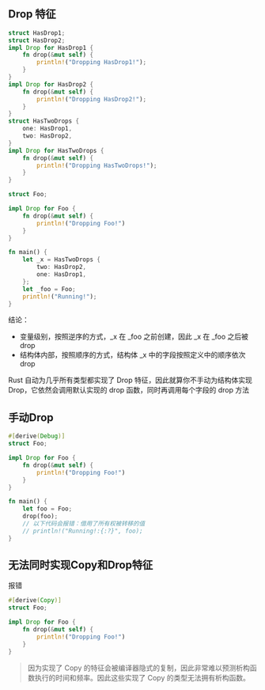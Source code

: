 ## Drop 特征

```rs
struct HasDrop1;
struct HasDrop2;
impl Drop for HasDrop1 {
    fn drop(&mut self) {
        println!("Dropping HasDrop1!");
    }
}
impl Drop for HasDrop2 {
    fn drop(&mut self) {
        println!("Dropping HasDrop2!");
    }
}
struct HasTwoDrops {
    one: HasDrop1,
    two: HasDrop2,
}
impl Drop for HasTwoDrops {
    fn drop(&mut self) {
        println!("Dropping HasTwoDrops!");
    }
}

struct Foo;

impl Drop for Foo {
    fn drop(&mut self) {
        println!("Dropping Foo!")
    }
}

fn main() {
    let _x = HasTwoDrops {
        two: HasDrop2,
        one: HasDrop1,
    };
    let _foo = Foo;
    println!("Running!");
}
```

结论：
- 变量级别，按照逆序的方式，_x 在 _foo 之前创建，因此 _x 在 _foo 之后被 drop
- 结构体内部，按照顺序的方式，结构体 _x 中的字段按照定义中的顺序依次 drop

Rust 自动为几乎所有类型都实现了 Drop 特征，因此就算你不手动为结构体实现 Drop，它依然会调用默认实现的 drop 函数，同时再调用每个字段的 drop 方法

## 手动Drop

```rs
#[derive(Debug)]
struct Foo;

impl Drop for Foo {
    fn drop(&mut self) {
        println!("Dropping Foo!")
    }
}

fn main() {
    let foo = Foo;
    drop(foo);
    // 以下代码会报错：借用了所有权被转移的值
    // println!("Running!:{:?}", foo);
}
```

## 无法同时实现Copy和Drop特征

报错
```rs
#[derive(Copy)]
struct Foo;

impl Drop for Foo {
    fn drop(&mut self) {
        println!("Dropping Foo!")
    }
}
```

> 因为实现了 Copy 的特征会被编译器隐式的复制，因此非常难以预测析构函数执行的时间和频率。因此这些实现了 Copy 的类型无法拥有析构函数。